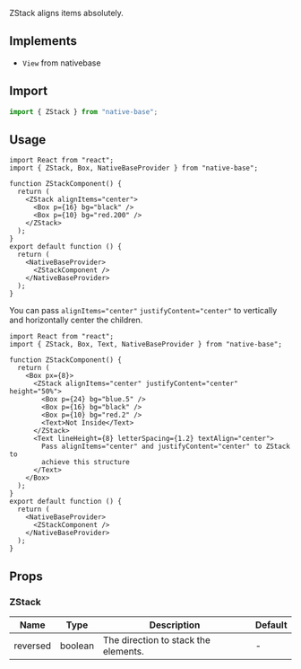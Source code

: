 ZStack aligns items absolutely.

## Implements

- `View` from nativebase

## Import

```jsx
import { ZStack } from "native-base";
```

## Usage

```SnackPlayer name=ZStack%20Usage
import React from "react";
import { ZStack, Box, NativeBaseProvider } from "native-base";

function ZStackComponent() {
  return (
    <ZStack alignItems="center">
      <Box p={16} bg="black" />
      <Box p={10} bg="red.200" />
    </ZStack>
  );
}
export default function () {
  return (
    <NativeBaseProvider>
      <ZStackComponent />
    </NativeBaseProvider>
  );
}
```

You can pass `alignItems="center"` `justifyContent="center"` to vertically and horizontally center the children.

```SnackPlayer name=ZStack%20Usage1
import React from "react";
import { ZStack, Box, Text, NativeBaseProvider } from "native-base";

function ZStackComponent() {
  return (
    <Box px={8}>
      <ZStack alignItems="center" justifyContent="center" height="50%">
        <Box p={24} bg="blue.5" />
        <Box p={16} bg="black" />
        <Box p={10} bg="red.2" />
        <Text>Not Inside</Text>
      </ZStack>
      <Text lineHeight={8} letterSpacing={1.2} textAlign="center">
        Pass alignItems="center" and justifyContent="center" to ZStack to
        achieve this structure
      </Text>
    </Box>
  );
}
export default function () {
  return (
    <NativeBaseProvider>
      <ZStackComponent />
    </NativeBaseProvider>
  );
}
```

## Props

### ZStack

| Name     | Type    | Description                          | Default |
| -------- | ------- | ------------------------------------ | ------- |
| reversed | boolean | The direction to stack the elements. | -       |
